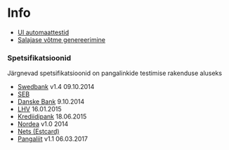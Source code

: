 <div class="page-header">
    <h1>Info</h1>
</div>

-   [UI automaattestid](/docs/ui-tests)
-   [Salajase võtme genereerimine](/tools/keys)

### Spetsifikatsioonid

Järgnevad spetsifikatsioonid on pangalinkide testimise rakenduse aluseks

-   [Swedbank](https://www.swedbank.ee/static/pdf/business/d2d/paymentcollection/Pangalingi_paringute_tehniline_spetsifikatsioon_09_10_2014.pdf) v1.4 09.10.2014
-   [SEB](http://www.seb.ee/files/upos/SpecEST.pdf)
-   [Danske Bank](https://www.danskebank.ee/public/documents/Pangalingi_tehniline_spetsifikatsioon_EST.pdf) 9.10.2014
-   [LHV](https://www.lhv.ee/images/docs/Bank_Link_Technical_Specification-ET.pdf) 16.01.2015
-   [Krediidipank](http://www.krediidipank.ee/ariklient/igapaevapangandus/pangalink/pangalingi-tehniline-kirjeldus-EST.pdf) 18.06.2015
-   [Nordea](http://www.nordea.ee/sitemod/upload/root/content/nordea_ee_ee/eeee_corporate/eeee_co_igapaevapangandus_pr/epangandus/pangalingi_tehniline_spetsifikatsioon_2014_Nordea.pdf) v1.0 2014
-   [Nets (Estcard)](https://www.nets.eu/etee/Pages/Test-keskkond.aspx)
-   [Pangaliit](http://www.pangaliit.ee/images/files/Pangalingi_tehniline_spetsifikatsioon_1.1.pdf) v1.1 06.03.2017
